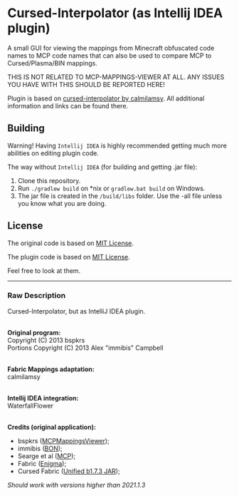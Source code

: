 # Cursed-Interpolator (as Intellij IDEA plugin)

A small GUI for viewing the mappings from Minecraft obfuscated code names to MCP code names that can also be used to compare MCP to Cursed/Plasma/BIN mappings.

THIS IS NOT RELATED TO MCP-MAPPINGS-VIEWER AT ALL. ANY ISSUES YOU HAVE WITH THIS SHOULD BE REPORTED HERE!

Plugin is based on [cursed-interpolator by calmilamsy](https://github.com/calmilamsy/cursed-interpolator). All additional information and links can be found there.

## Building

Warning! Having `Intellij IDEA` is highly recommended getting much more abilities on editing plugin code.

The way without `Intellij IDEA` (for building and getting .jar file):
1. Clone this repository.
2. Run `./gradlew build` on *nix or `gradlew.bat build` on Windows.
3. The jar file is created in the `/build/libs` folder. Use the -all file unless you know what you are doing.

## License

The original code is based on [MIT License](https://raw.githubusercontent.com/WaterfallFlower/CursedInterpolatorPlugin/local/LICENSE_ORIGINAL).

The plugin code is based on [MIT License](https://raw.githubusercontent.com/WaterfallFlower/CursedInterpolatorPlugin/local/LICENSE).

Feel free to look at them.

***

### Raw Description

Cursed-Interpolator, but as IntelliJ IDEA plugin.<br/><br/>

**Original program:**<br/>
Copyright (C) 2013 bspkrs<br/>
Portions Copyright (C) 2013 Alex "immibis" Campbell<br/><br/>

**Fabric Mappings adaptation:**<br/>
calmilamsy<br/><br/>

**Intellij IDEA integration:**<br/>
WaterfallFlower<br/><br/>

**Credits (original application):**
- bspkrs (<a href="https://github.com/bspkrs/MCPMappingViewer">MCPMappingsViewer</a>);<br/>
- immibis (<a href="https://github.com/immibis/bearded-octo-nemesis">BON</a>);<br/>
- Searge et al (<a href="http://mcp.ocean-labs.de">MCP</a>);<br/>
- Fabric (<a href="https://fabricmc.net">Enigma</a>);<br/>
- Cursed Fabric (<a href="https://minecraft-cursed-legacy.github.io/">Unified b1.7.3 JAR</a>);<br/>

<em>Should work with versions higher than 2021.1.3<em/>